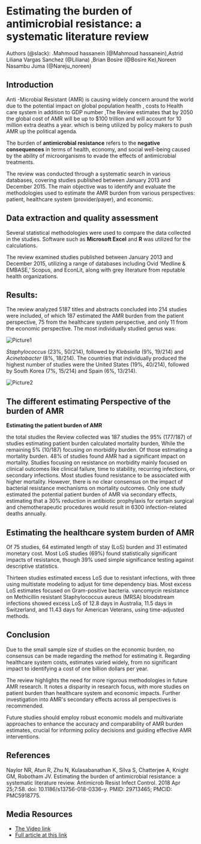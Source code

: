 # **Estimating the burden of antimicrobial resistance: a systematic literature review**
Authors (@slack): .Mahmoud hassanein (@Mahmoud hassanein),Astrid Liliana Vargas Sanchez (@Liliana) ,Brian Bosire (@Bosire Ke),Noreen Nasambu Juma (@Nareju_noreen)

## **Introduction**

Anti \-Microbial Resistant (AMR) is causing widely concern around the world due to the potential impact on global population health , costs to Health care system in addition to GDP number ,The Review estimates that by 2050 the global cost of AMR will be up to $100 trillion and will account for 10 million extra deaths a year. which is being utilized by policy makers to push AMR up the political agenda.

The burden of **antimicrobial resistance** refers to the **negative consequences** in terms of health, economy, and social well-being caused by the ability of microorganisms to evade the effects of antimicrobial treatments.

The review was conducted through a systematic search in various databases, covering studies published between January 2013 and December 2015\. The main objective was to identify and evaluate the methodologies used to estimate the AMR burden from various perspectives: patient, healthcare system (provider/payer), and economic.

## **Data extraction and quality assessment**

Several statistical methodologies were used to compare the data collected in the studies. Software such as **Microsoft Excel** and **R** was utilized for the calculations.

The review examined studies published between January 2013 and December 2015, utilizing a range of databases including Ovid ‘Medline & EMBASE,’ Scopus, and EconLit, along with grey literature from reputable health organizations.

## **Results:**

The review analyzed 5187 titles and abstracts concluded into 214 studies were included, of which 187 estimated the AMR burden from the patient perspective, 75 from the healthcare system perspective, and only 11 from the economic perspective. The most individually studied genus was:

![Picture1](https://github.com/user-attachments/assets/b9ba2f05-1666-4a19-b61b-339404dd60b6)

*Staphylococcus* (23%, 50/214), followed by *Klebsiella* (9%, 19/214) and *Acinetobacter* (8%, 18/214). The countries that individually produced the highest number of studies were the United States (19%, 40/214), followed by South Korea (7%, 15/214) and Spain (6%, 13/214).

![Picture2](https://github.com/user-attachments/assets/3b47ff51-9b22-4bee-9bbe-3f963b732ed6)


## **The different estimating Perspective of the burden of AMR**

**Estimating the patient burden of AMR**

the total studies the Review collected was 187 studies the 95% (177/187) of studies estimating patient burden calculated mortality burden, While the remaining 5% (10/187) focusing on morbidity burden. Of those estimating a mortality burden. 48% of studies found AMR had a significant impact on mortality. Studies focusing on resistance on morbidity mainly focused on clinical outcomes like clinical failure, time to stability, recurring infections, or secondary infections. Most studies found resistance to be associated with higher mortality. However, there is no clear consensus on the impact of bacterial resistance mechanisms on mortality outcomes. Only one study estimated the potential patient burden of AMR via secondary effects, estimating that a 30% reduction in antibiotic prophylaxis for certain surgical and chemotherapeutic procedures would result in 6300 infection-related deaths annually.

## **Estimating the healthcare system burden of AMR**

Of 75 studies, 64 estimated length of stay (LoS) burden and 31 estimated monetary cost. Most LoS studies (69%) found statistically significant impacts of resistance, though 39% used simple significance testing against descriptive statistics.

Thirteen studies estimated excess LoS due to resistant infections, with three using multistate modeling to adjust for time dependency bias. Most excess LoS estimates focused on Gram-positive bacteria. vancomycin resistance on Methicillin resistant Staphylococcus aureus (MRSA) bloodstream infections showed excess LoS of 12.8 days in Australia, 11.5 days in Switzerland, and 11.43 days for American Veterans, using time-adjusted methods.

## Conclusion

Due to the small sample size of studies on the economic burden, no consensus can be made regarding the method for estimating it. Regarding healthcare system costs, estimates varied widely, from no significant impact to identifying a cost of one billion dollars per year.

The review highlights the need for more rigorous methodologies in future AMR research. It notes a disparity in research focus, with more studies on patient burden than healthcare system and economic impacts. Further investigation into AMR's secondary effects across all perspectives is recommended.

Future studies should employ robust economic models and multivariate approaches to enhance the accuracy and comparability of AMR burden estimates, crucial for informing policy decisions and guiding effective AMR interventions.

## References

Naylor NR, Atun R, Zhu N, Kulasabanathan K, Silva S, Chatterjee A, Knight GM, Robotham JV. Estimating the burden of antimicrobial resistance: a systematic literature review. Antimicrob Resist Infect Control. 2018 Apr 25;7:58. doi: 10.1186/s13756-018-0336-y. PMID: 29713465; PMCID: PMC5918775.

## Media Resources 

- [The Video link](https://www.linkedin.com/posts/astrid-liliana-vargas-a4939a148_hello-everyone-we-are-excited-to-share-with-activity-7237824046367748097-j6F5?utm_source=share&utm_medium=member_desktop)
- [Full article at this link](https://www.ncbi.nlm.nih.gov/pmc/articles/PMC5918775/)
